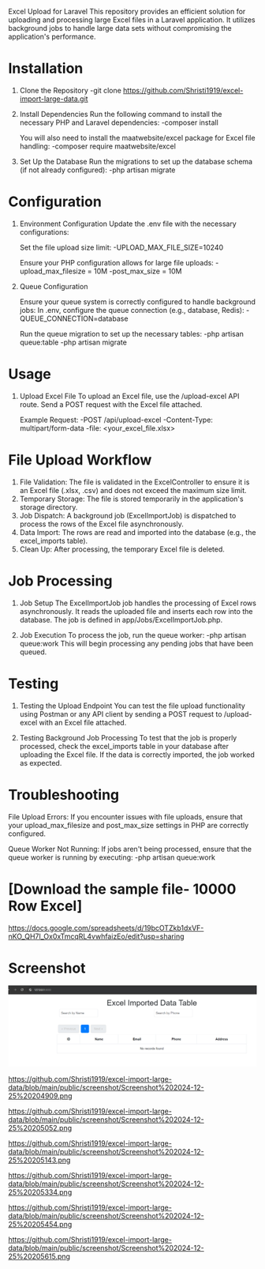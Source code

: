 Excel Upload for Laravel
This repository provides an efficient solution for uploading and processing large Excel files in a Laravel application. It utilizes background jobs to handle large data sets without compromising the application's performance.

# Installation

1. Clone the Repository
   -git clone https://github.com/Shristi1919/excel-import-large-data.git

2. Install Dependencies
   Run the following command to install the necessary PHP and Laravel dependencies:
    -composer install

   You will also need to install the maatwebsite/excel package for Excel file handling:
    -composer require maatwebsite/excel

3. Set Up the Database
   Run the migrations to set up the database schema (if not already configured):
    -php artisan migrate

# Configuration

1. Environment Configuration
   Update the .env file with the necessary configurations:

   Set the file upload size limit:
    -UPLOAD_MAX_FILE_SIZE=10240

   Ensure your PHP configuration allows for large file uploads:
    -upload_max_filesize = 10M
    -post_max_size = 10M 
    
2. Queue Configuration

   Ensure your queue system is correctly configured to handle background jobs:
    In .env, configure the queue connection (e.g., database, Redis):
    -QUEUE_CONNECTION=database

    Run the queue migration to set up the necessary tables:
    -php artisan queue:table
    -php artisan migrate

# Usage

1. Upload Excel File
   To upload an Excel file, use the /upload-excel API route. Send a POST request with the Excel file attached.

    Example Request:
     -POST /api/upload-excel
     -Content-Type: multipart/form-data
     -file: <your_excel_file.xlsx>


# File Upload Workflow
1) File Validation: The file is validated in the ExcelController to ensure it is an Excel file (.xlsx, .csv) and does not exceed the maximum size limit.
2) Temporary Storage: The file is stored temporarily in the application's storage directory.
3) Job Dispatch: A background job (ExcelImportJob) is dispatched to process the rows of the Excel file asynchronously.
4) Data Import: The rows are read and imported into the database (e.g., the excel_imports table).
5) Clean Up: After processing, the temporary Excel file is deleted.

# Job Processing
1. Job Setup
   The ExcelImportJob job handles the processing of Excel rows asynchronously. It reads the uploaded file and inserts each row into the database. The job is defined in app/Jobs/ExcelImportJob.php.

2. Job Execution
   To process the job, run the queue worker:
    -php artisan queue:work
    This will begin processing any pending jobs that have been queued.

# Testing

1. Testing the Upload Endpoint
   You can test the file upload functionality using Postman or any API client by sending a POST request to /upload-excel with an Excel file attached.

2. Testing Background Job Processing
   To test that the job is properly processed, check the excel_imports table in your database after uploading the Excel file. If the data is correctly imported, the job worked as expected.

# Troubleshooting
   File Upload Errors: If you encounter issues with file uploads, ensure that your upload_max_filesize and post_max_size settings in PHP are correctly configured.

   Queue Worker Not Running: If jobs aren't being processed, ensure that the queue worker is running by executing:
    -php artisan queue:work



# [Download the sample file- 10000 Row Excel] 
https://docs.google.com/spreadsheets/d/19bcOTZkb1dxVF-nKO_QH7I_Ox0xTmcqRL4vwhfaizEo/edit?usp=sharing

# Screenshot
![Screenshot](https://github.com/Shristi1919/excel-import-large-data/blob/main/public/screenshot/Screenshot%202024-12-25%20193235.png)


https://github.com/Shristi1919/excel-import-large-data/blob/main/public/screenshot/Screenshot%202024-12-25%20204909.png

https://github.com/Shristi1919/excel-import-large-data/blob/main/public/screenshot/Screenshot%202024-12-25%20205052.png

https://github.com/Shristi1919/excel-import-large-data/blob/main/public/screenshot/Screenshot%202024-12-25%20205143.png

https://github.com/Shristi1919/excel-import-large-data/blob/main/public/screenshot/Screenshot%202024-12-25%20205334.png

https://github.com/Shristi1919/excel-import-large-data/blob/main/public/screenshot/Screenshot%202024-12-25%20205454.png

https://github.com/Shristi1919/excel-import-large-data/blob/main/public/screenshot/Screenshot%202024-12-25%20205615.png

